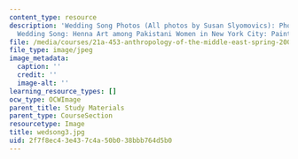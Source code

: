 ```yaml
---
content_type: resource
description: 'Wedding Song Photos (All photos by Susan Slyomovics): Photo stills from
  Wedding Song: Henna Art among Pakistani Women in New York City: Painting the bride'
file: /media/courses/21a-453-anthropology-of-the-middle-east-spring-2004/2f7f8ec43e437c4a50b038bbb764d5b0_wedsong3.jpg
file_type: image/jpeg
image_metadata:
  caption: ''
  credit: ''
  image-alt: ''
learning_resource_types: []
ocw_type: OCWImage
parent_title: Study Materials
parent_type: CourseSection
resourcetype: Image
title: wedsong3.jpg
uid: 2f7f8ec4-3e43-7c4a-50b0-38bbb764d5b0
---
```

